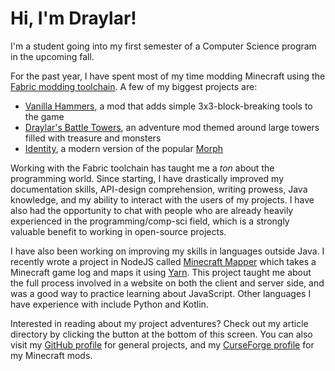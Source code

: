# Hi, I'm Draylar!

I'm a student going into my first semester of a Computer Science program in the upcoming fall. 

For the past year, I have spent most of my time modding Minecraft using the [Fabric modding toolchain](http://github.com/FabricMC). 
A few of my biggest projects are:
 - [Vanilla Hammers](https://www.curseforge.com/minecraft/mc-mods/vanilla-hammers), a mod that adds simple 3x3-block-breaking tools to the game
 - [Draylar's Battle Towers](https://www.curseforge.com/minecraft/mc-mods/draylars-battle-towers), an adventure mod themed around large towers filled with treasure and monsters
 - [Identity](https://www.curseforge.com/minecraft/mc-mods/identity), a modern version of the popular [Morph](https://github.com/iChun/Morph)

Working with the Fabric toolchain has taught me a *ton* about the programming world. 
Since starting, I have drastically improved my documentation skills, API-design comprehension, writing prowess, Java knowledge, and my ability to interact with the users of my projects.
I have also had the opportunity to chat with people who are already heavily experienced in the programming/comp-sci field, which is a strongly valuable benefit to working in open-source projects. 

I have also been working on improving my skills in languages outside Java. 
I recently wrote a project in NodeJS called [Minecraft Mapper](https://github.com/Draylar/minecraft-mapper) which takes a Minecraft game log and maps it using [Yarn](https://github.com/FabricMC/yarn). This project taught me about the full process involved in a website on both the client and server side, and was a good way to practice learning about JavaScript. Other languages I have experience with include Python and Kotlin.

Interested in reading about my project adventures? Check out my article directory by clicking the button at the bottom of this screen. 
You can also visit my [GitHub profile](https://github.com/Draylar) for general projects, and my [CurseForge profile](https://www.curseforge.com/members/draylar1/followers) for my Minecraft mods.